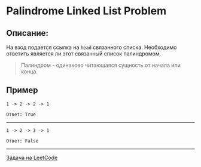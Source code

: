 # Palindrome Linked List Problem

## Описание:

На взод подается ссылка на `head` связанного списка. Необходимо ответить является ли этот связанный список палиндромом.

> Палиндром - одинаково читающаяся сущность от начала или конца.

## Пример

```
1 -> 2 -> 2 -> 1

Ответ: True
```
---

```
1 -> 2 -> 3 -> 1

Ответ: False
```

---
<a href="https://leetcode.com/problems/palindrome-linked-list/">Задача на LeetCode</a>
